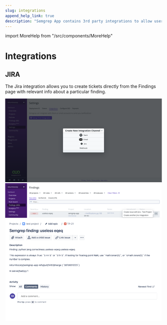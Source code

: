 ```yaml
---
slug: integrations
append_help_link: true
description: "Semgrep App contains 3rd party integrations to allow users to add data from Semgrep to other tools that are part of their workflows."
---
```


import MoreHelp from "/src/components/MoreHelp"

# Integrations

## JIRA

The Jira integration allows you to create tickets directly from the Findings page with relevant info about a particular finding.

![Setting up the JIRA integration](../img/jira-integrations-page.png)
![Creating a JIRA ticket from the Findings page](../img/jira-findings-page.png)
![Output of JIRA integration](../img/jira-template.png)

<MoreHelp />
